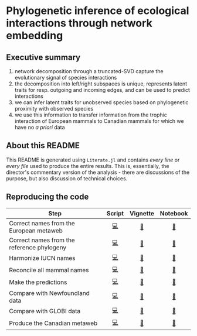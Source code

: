 # Phylogenetic inference of ecological interactions through network embedding

## Executive summary

1. network decomposition through a truncated-SVD capture the evolutionary signal of species interactions
2. the decomposition into left/right subspaces is unique, represents latent traits for resp. outgoing and incoming edges, and can be used to predict interactions
3. we can infer latent traits for unobserved species based on phylogenetic proximity with observed species
4. we use this information to transfer information from the trophic interaction of European mammals to Canadian mammals for which we have no *a priori* data

## About this README

This README is generated using `Literate.jl` and contains *every line* or *every
file* used to produce the entire results. This is, essentially, the director's
commentary version of the analysis - there are discussions of the purpose, but
also discussion of technical choices.

## Reproducing the code

| Step                                       |               Script                |                      Vignette                       |                                Notebook                                |
| ------------------------------------------ | :---------------------------------: | :-------------------------------------------------: | :--------------------------------------------------------------------: |
| Correct names from the European metaweb    |   [:computer:](00_match_names.jl)   |   [:page_facing_up:](vignettes/00_match_names.md)   |   [:notebook_with_decorative_cover:](vignettes/00_match_names.ipynb)   |
| Correct names from the reference phylogeny |   [:computer:](01_clean_tree.jl)    |   [:page_facing_up:](vignettes/01_clean_tree.md)    |   [:notebook_with_decorative_cover:](vignettes/01_clean_tree.ipynb)    |
| Harmonize IUCN names                       |   [:computer:](02_clean_iucn.jl)    |   [:page_facing_up:](vignettes/02_clean_iucn.md)    |   [:notebook_with_decorative_cover:](vignettes/02_clean_iucn.ipynb)    |
| Reconcile all mammal names                 | [:computer:](03_extract_mammals.jl) | [:page_facing_up:](vignettes/03_extract_mammals.md) | [:notebook_with_decorative_cover:](vignettes/03_extract_mammals.ipynb) |
| Make the predictions                       |   [:computer:](04_prediction.jl)    |   [:page_facing_up:](vignettes/04_prediction.md)    |   [:notebook_with_decorative_cover:](vignettes/04_prediction.ipynb)    |
| Compare with Newfoundland data             |  [:computer:](05_StrongLeroux.jl)   |  [:page_facing_up:](vignettes/05_StrongLeroux.md)   |  [:notebook_with_decorative_cover:](vignettes/05_StrongLeroux.ipynb)   |
| Compare with GLOBI data                    |    [:computer:](06_inflation.jl)    |    [:page_facing_up:](vignettes/06_inflation.md)    |    [:notebook_with_decorative_cover:](vignettes/06_inflation.ipynb)    |
| Produce the Canadian metaweb               |  [:computer:](07_thresholding.jl)   |  [:page_facing_up:](vignettes/07_thresholding.md)   |  [:notebook_with_decorative_cover:](vignettes/07_thresholding.ipynb)   |
